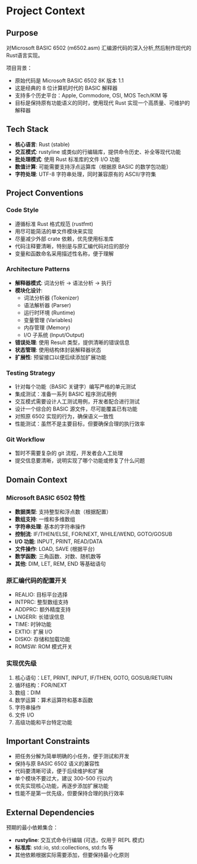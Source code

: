 # Project Context

## Purpose
对Microsoft BASIC 6502 (m6502.asm) 汇编源代码的深入分析,然后制作现代的Rust语言实现。

项目背景：
- 原始代码是 Microsoft BASIC 6502 8K 版本 1.1
- 这是经典的 8 位计算机时代的 BASIC 解释器
- 支持多个历史平台：Apple, Commodore, OSI, MOS Tech/KIM 等
- 目标是保持原有功能语义的同时，使用现代 Rust 实现一个高质量、可维护的解释器

## Tech Stack
- **核心语言**: Rust (stable)
- **交互模式**: rustyline 或类似的行编辑库，提供命令历史、补全等现代功能
- **批处理模式**: 使用 Rust 标准库的文件 I/O 功能
- **数值计算**: 可能需要支持浮点运算库（根据原 BASIC 的数学包功能）
- **字符处理**: UTF-8 字符串处理，同时兼容原有的 ASCII/字符集

## Project Conventions

### Code Style
- 遵循标准 Rust 格式规范 (rustfmt)
- 用尽可能简洁的单文件模块来实现
- 尽量减少外部 crate 依赖，优先使用标准库
- 代码注释要清晰，特别是与原汇编代码对应的部分
- 变量和函数命名采用描述性名称，便于理解

### Architecture Patterns
- **解释器模式**: 词法分析 → 语法分析 → 执行
- **模块化设计**:
  - 词法分析器 (Tokenizer)
  - 语法解析器 (Parser)
  - 运行时环境 (Runtime)
  - 变量管理 (Variables)
  - 内存管理 (Memory)
  - I/O 子系统 (Input/Output)
- **错误处理**: 使用 Result 类型，提供清晰的错误信息
- **状态管理**: 使用结构体封装解释器状态
- **扩展性**: 预留接口以便后续添加扩展功能

### Testing Strategy
- 针对每个功能（BASIC 关键字）编写严格的单元测试
- 集成测试：准备一系列 BASIC 程序测试用例
- 交互模式需要设计人工测试用例，开发者配合进行测试
- 设计一个综合的 BASIC 源文件，尽可能覆盖已有功能
- 对照原 6502 实现的行为，确保语义一致性
- 性能测试：虽然不是主要目标，但要确保合理的执行效率

### Git Workflow
- 暂时不需要复杂的 git 流程，开发者会人工处理
- 提交信息要清晰，说明实现了哪个功能或修复了什么问题

## Domain Context

### Microsoft BASIC 6502 特性
- **数据类型**: 支持整型和浮点数（根据配置）
- **数组支持**: 一维和多维数组
- **字符串处理**: 基本的字符串操作
- **控制流**: IF/THEN/ELSE, FOR/NEXT, WHILE/WEND, GOTO/GOSUB
- **I/O 功能**: INPUT, PRINT, READ/DATA
- **文件操作**: LOAD, SAVE (根据平台)
- **数学函数**: 三角函数、对数、随机数等
- **其他**: DIM, LET, REM, END 等基础语句

### 原汇编代码的配置开关
- REALIO: 目标平台选择
- INTPRC: 整型数组支持
- ADDPRC: 额外精度支持
- LNGERR: 长错误信息
- TIME: 时钟功能
- EXTIO: 扩展 I/O
- DISKO: 存储和加载功能
- ROMSW: ROM 模式开关

### 实现优先级
1. 核心语句：LET, PRINT, INPUT, IF/THEN, GOTO, GOSUB/RETURN
2. 循环结构：FOR/NEXT
3. 数组：DIM
4. 数学运算：算术运算符和基本函数
5. 字符串操作
6. 文件 I/O
7. 高级功能和平台特定功能

## Important Constraints
- 把任务分解为简单明确的小任务，便于测试和开发
- 保持与原 BASIC 6502 语义的兼容性
- 代码要清晰可读，便于后续维护和扩展
- 单个模块不要过大，建议 300-500 行以内
- 优先实现核心功能，再逐步添加扩展功能
- 性能不是第一优先级，但要保持合理的执行效率

## External Dependencies
预期的最小依赖集合：
- **rustyline**: 交互式命令行编辑 (可选，仅用于 REPL 模式)
- **标准库**: std::io, std::collections, std::fs 等
- 其他依赖根据实际需要添加，但要保持最小化原则
